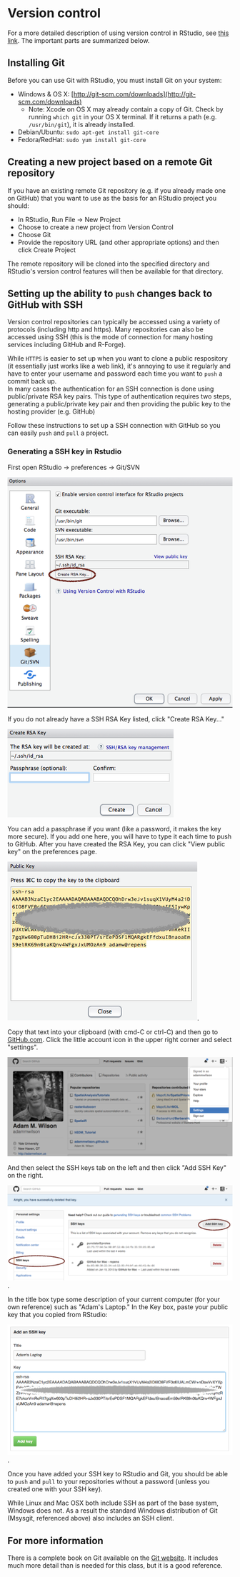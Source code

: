 
# Version control

For a more detailed description of using version control in RStudio, see [this link](https://support.rstudio.com/hc/en-us/articles/200532077-Version-Control-with-Git-and-SVN).  The important parts are summarized below.

## Installing Git

Before you can use Git with RStudio,  you must install Git on your system:

* Windows & OS X: [http://git-scm.com/downloads](http://git-scm.com/downloads) 
    *  Note: Xcode on OS X may already contain a copy of Git.  Check by running `which git` in your OS X terminal. If it returns a path (e.g. `/usr/bin/git`), it is already installed.
* Debian/Ubuntu: `sudo apt-get install git-core`
* Fedora/RedHat: `sudo yum install git-core`

## Creating a new project based on a remote Git repository

If you have an existing remote Git repository (e.g. if you already made one on GitHub) that you want to use as the basis for an RStudio project you should:

* In RStudio, Run File -> New Project 
* Choose to create a new project from Version Control
* Choose Git 
* Provide the repository URL (and other appropriate options) and then click Create Project

The remote repository will be cloned into the specified directory and RStudio's version control features will then be available for that directory.

## Setting up the ability to `push` changes back to GitHub with SSH

Version control repositories can typically be accessed using a variety of protocols (including http and https). Many repositories can also be accessed using SSH (this is the mode of connection for many hosting services including GitHub and R-Forge).

While `HTTPS` is easier to set up when you want to clone a public respository (it essentially just works like a web link), it's annoying to use it regularly and have to enter your username and password each time you want to `push` a commit back up.  
In many cases the authentication for an SSH connection is done using public/private RSA key pairs. This type of authentication requires two steps, generating a public/private key pair
and then providing the public key to the hosting provider (e.g. GitHub)

Follow these instructions to set up a SSH connection with GitHub so you can easily `push` and `pull` a project.

### Generating a SSH key in Rstudio

First open RStudio -> preferences -> Git/SVN

![git1](assets/Git01.png)

If you do not already have a SSH RSA Key listed, click "Create RSA Key..."

![git1a](assets/Git01a.png)

You can add a passphrase if you want (like a password, it makes the key more secure).  If you add one here, you will have to type it each time to push to GitHub.  After you have created the RSA Key, you can click "View public key" on the preferences page.

![git2](assets/Git02.png).

Copy that text into your clipboard (with cmd-C or ctrl-C) and then go to [GitHub.com](GitHub.com).  Click the little account icon in the upper right corner and select "settings".  

![git3](assets/Git03.png)

And then select the SSH keys tab on the left and then click "Add SSH Key" on the right.

![git4](assets/Git04.png).

In the title box type some description of your current computer (for your own reference) such as "Adam's Laptop."  In the Key box, paste your public key that you copied from RStudio:

![git5](assets/Git05.png).

Once you have added your SSH key to RStudio and Git, you should be able to `push` and `pull` to your repositories without a password (unless you created one with your SSH key).  

While Linux and Mac OSX both include SSH as part of the base system, Windows does not. As a result the standard Windows distribution of Git (Msysgit, referenced above) also includes an SSH client.
 

## For more information

There is a complete book on Git available on the [Git website](http://git-scm.com/book/en/v2). It includes much more detail than is needed for this class, but it is a good reference.

 

